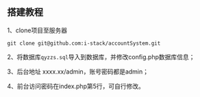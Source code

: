 ## 搭建教程

1、clone项目至服务器

```
git clone git@github.com:i-stack/accountSystem.git
```

2、将数据库`qyzzs.sql`导入到数据库，并修改config.php数据库信息；

3、后台地址 xxxx.xx/admin，账号密码都是admin；

4、前台访问密码在index.php第5行，可自行修改。
